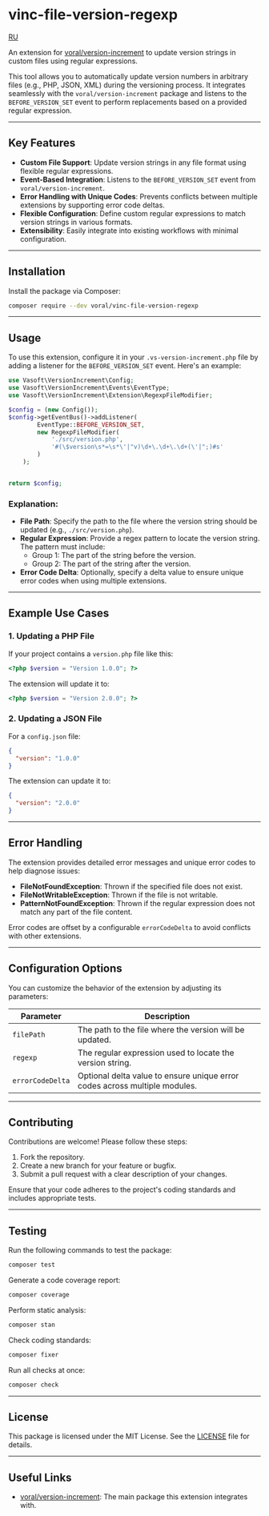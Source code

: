 # vinc-file-version-regexp

[RU](README.ru.md)

An extension for [voral/version-increment](https://github.com/Voral/vs-version-incrementor) to update version strings in
custom files using regular expressions.

This tool allows you to automatically update version numbers in arbitrary files (e.g., PHP, JSON, XML) during the
versioning process. It integrates seamlessly with the `voral/version-increment` package and listens to
the `BEFORE_VERSION_SET` event to perform replacements based on a provided regular expression.

---

## Key Features

- **Custom File Support**: Update version strings in any file format using flexible regular expressions.
- **Event-Based Integration**: Listens to the `BEFORE_VERSION_SET` event from `voral/version-increment`.
- **Error Handling with Unique Codes**: Prevents conflicts between multiple extensions by supporting error code deltas.
- **Flexible Configuration**: Define custom regular expressions to match version strings in various formats.
- **Extensibility**: Easily integrate into existing workflows with minimal configuration.

---

## Installation

Install the package via Composer:

```bash
composer require --dev voral/vinc-file-version-regexp
```

---

## Usage

To use this extension, configure it in your `.vs-version-increment.php` file by adding a listener for
the `BEFORE_VERSION_SET` event. Here's an example:

```php
use Vasoft\VersionIncrement\Config;
use Vasoft\VersionIncrement\Events\EventType;
use Vasoft\VersionIncrement\Extension\RegexpFileModifier;

$config = (new Config());
$config->getEventBus()->addListener(
        EventType::BEFORE_VERSION_SET,
        new RegexpFileModifier(
            './src/version.php',
            '#(\$version\s*=\s*\'|"v)\d+\.\d+\.\d+(\'|";)#s'
        )
    );


return $config;
```

### Explanation:

- **File Path**: Specify the path to the file where the version string should be updated (e.g., `./src/version.php`).
- **Regular Expression**: Provide a regex pattern to locate the version string. The pattern must include:
    - Group 1: The part of the string before the version.
    - Group 2: The part of the string after the version.
- **Error Code Delta**: Optionally, specify a delta value to ensure unique error codes when using multiple extensions.

---

## Example Use Cases

### 1. Updating a PHP File

If your project contains a `version.php` file like this:

```php
<?php $version = "Version 1.0.0"; ?>
```

The extension will update it to:

```php
<?php $version = "Version 2.0.0"; ?>
```

### 2. Updating a JSON File

For a `config.json` file:

```json
{
  "version": "1.0.0"
}
```

The extension can update it to:

```json
{
  "version": "2.0.0"
}
```

---

## Error Handling

The extension provides detailed error messages and unique error codes to help diagnose issues:

- **FileNotFoundException**: Thrown if the specified file does not exist.
- **FileNotWritableException**: Thrown if the file is not writable.
- **PatternNotFoundException**: Thrown if the regular expression does not match any part of the file content.

Error codes are offset by a configurable `errorCodeDelta` to avoid conflicts with other extensions.

---

## Configuration Options

You can customize the behavior of the extension by adjusting its parameters:

| Parameter        | Description                                                                |
|------------------|----------------------------------------------------------------------------|
| `filePath`       | The path to the file where the version will be updated.                    |
| `regexp`         | The regular expression used to locate the version string.                  |
| `errorCodeDelta` | Optional delta value to ensure unique error codes across multiple modules. |

---

## Contributing

Contributions are welcome! Please follow these steps:

1. Fork the repository.
2. Create a new branch for your feature or bugfix.
3. Submit a pull request with a clear description of your changes.

Ensure that your code adheres to the project's coding standards and includes appropriate tests.

---

## Testing

Run the following commands to test the package:

```bash
composer test
```

Generate a code coverage report:

```bash
composer coverage
```

Perform static analysis:

```bash
composer stan
```

Check coding standards:

```bash
composer fixer
```

Run all checks at once:

```bash
composer check
```

---

## License

This package is licensed under the MIT License. See the [LICENSE](LICENSE.md) file for details.

---

## Useful Links

- [voral/version-increment](https://github.com/Voral/vs-version-incrementor): The main package this extension integrates
  with.